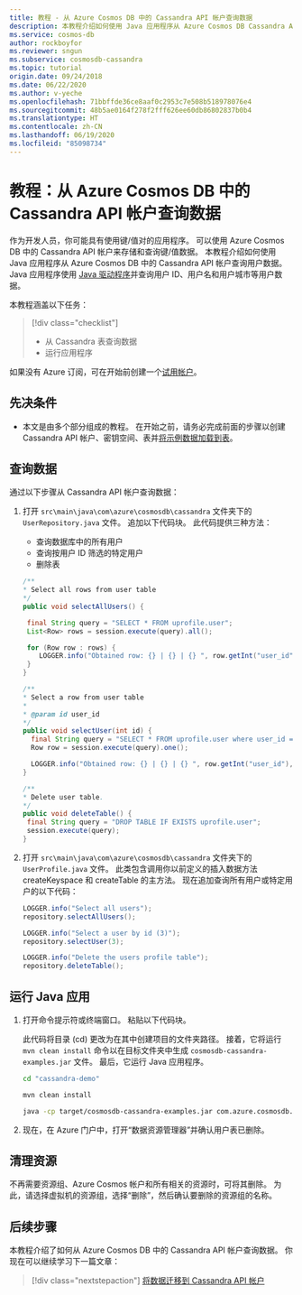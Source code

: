 ```yaml
---
title: 教程 - 从 Azure Cosmos DB 中的 Cassandra API 帐户查询数据
description: 本教程介绍如何使用 Java 应用程序从 Azure Cosmos DB Cassandra API 帐户查询用户数据。
ms.service: cosmos-db
author: rockboyfor
ms.reviewer: sngun
ms.subservice: cosmosdb-cassandra
ms.topic: tutorial
origin.date: 09/24/2018
ms.date: 06/22/2020
ms.author: v-yeche
ms.openlocfilehash: 71bbffde36ce8aaf0c2953c7e508b518978076e4
ms.sourcegitcommit: 48b5ae0164f278f2fff626ee60db86802837b0b4
ms.translationtype: HT
ms.contentlocale: zh-CN
ms.lasthandoff: 06/19/2020
ms.locfileid: "85098734"
---
```

# <a name="tutorial-query-data-from-a-cassandra-api-account-in-azure-cosmos-db"></a>教程：从 Azure Cosmos DB 中的 Cassandra API 帐户查询数据

作为开发人员，你可能具有使用键/值对的应用程序。 可以使用 Azure Cosmos DB 中的 Cassandra API 帐户来存储和查询键/值数据。 本教程介绍如何使用 Java 应用程序从 Azure Cosmos DB 中的 Cassandra API 帐户查询用户数据。 Java 应用程序使用 [Java 驱动程序](https://github.com/datastax/java-driver)并查询用户 ID、用户名和用户城市等用户数据。 

本教程涵盖以下任务：

> [!div class="checklist"]
> * 从 Cassandra 表查询数据
> * 运行应用程序

如果没有 Azure 订阅，可在开始前创建一个[试用帐户](https://www.azure.cn/pricing/1rmb-trial)。

## <a name="prerequisites"></a>先决条件

* 本文是由多个部分组成的教程。 在开始之前，请务必完成前面的步骤以创建 Cassandra API 帐户、密钥空间、表并[将示例数据加载到表](cassandra-api-load-data.md)。 

## <a name="query-data"></a>查询数据

通过以下步骤从 Cassandra API 帐户查询数据：

1. 打开 `src\main\java\com\azure\cosmosdb\cassandra` 文件夹下的 `UserRepository.java` 文件。 追加以下代码块。 此代码提供三种方法： 

    * 查询数据库中的所有用户
    * 查询按用户 ID 筛选的特定用户
    * 删除表

    ```java
    /**
    * Select all rows from user table
    */
    public void selectAllUsers() {

     final String query = "SELECT * FROM uprofile.user";
     List<Row> rows = session.execute(query).all();

     for (Row row : rows) {
        LOGGER.info("Obtained row: {} | {} | {} ", row.getInt("user_id"), row.getString("user_name"), row.getString("user_bcity"));
     }
    }

    /**
    * Select a row from user table
    *
    * @param id user_id
    */
    public void selectUser(int id) {
      final String query = "SELECT * FROM uprofile.user where user_id = 3";
      Row row = session.execute(query).one();

      LOGGER.info("Obtained row: {} | {} | {} ", row.getInt("user_id"), row.getString("user_name"), row.getString("user_bcity"));
    }

    /**
    * Delete user table.
    */
    public void deleteTable() {
     final String query = "DROP TABLE IF EXISTS uprofile.user";
     session.execute(query);
    }
    ```

2. 打开 `src\main\java\com\azure\cosmosdb\cassandra` 文件夹下的 `UserProfile.java` 文件。 此类包含调用你以前定义的插入数据方法 createKeyspace 和 createTable 的主方法。 现在追加查询所有用户或特定用户的以下代码：

    ```java
    LOGGER.info("Select all users");
    repository.selectAllUsers();

    LOGGER.info("Select a user by id (3)");
    repository.selectUser(3);

    LOGGER.info("Delete the users profile table");
    repository.deleteTable();
    ```

## <a name="run-the-java-app"></a>运行 Java 应用
1. 打开命令提示符或终端窗口。 粘贴以下代码块。 

    此代码将目录 (cd) 更改为在其中创建项目的文件夹路径。 接着，它将运行 `mvn clean install` 命令以在目标文件夹中生成 `cosmosdb-cassandra-examples.jar` 文件。 最后，它运行 Java 应用程序。

    ```bash
    cd "cassandra-demo"

    mvn clean install

    java -cp target/cosmosdb-cassandra-examples.jar com.azure.cosmosdb.cassandra.examples.UserProfile
    ```

2. 现在，在 Azure 门户中，打开“数据资源管理器”并确认用户表已删除。

## <a name="clean-up-resources"></a>清理资源

不再需要资源组、Azure Cosmos 帐户和所有相关的资源时，可将其删除。 为此，请选择虚拟机的资源组，选择“删除”，然后确认要删除的资源组的名称。

## <a name="next-steps"></a>后续步骤

本教程介绍了如何从 Azure Cosmos DB 中的 Cassandra API 帐户查询数据。 你现在可以继续学习下一篇文章：

> [!div class="nextstepaction"]
> [将数据迁移到 Cassandra API 帐户](cassandra-import-data.md)

<!-- Update_Description: update meta properties, wording update, update link -->